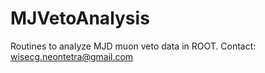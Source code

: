 # MJVetoAnalysis
Routines to analyze MJD muon veto data in ROOT.
Contact: wisecg.neontetra@gmail.com
